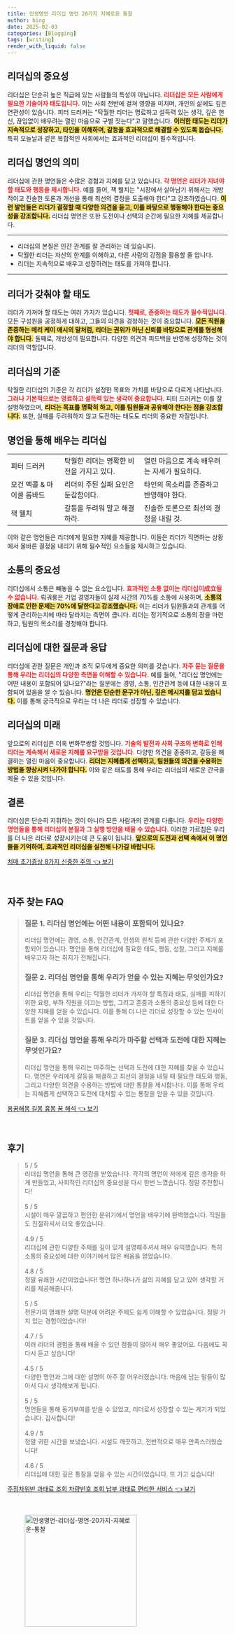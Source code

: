 ```yaml
---
title: 인생명언 리더십 명언 20가지 지혜로운 통찰
author: bing
date: 2025-02-03
categories: [Blogging]
tags: [writing]
render_with_liquid: false
---
```



<h2 id='리더십의 중요성'>리더십의 중요성</h2>

<p>리더십은 단순히 높은 직급에 있는 사람들의 특성이 아닙니다. <b><span style="color: #ee2323;">리더십은 모든 사람에게 필요한 기술이자 태도입니다.</span></b> 이는 사회 전반에 걸쳐 영향을 미치며, 개인의 삶에도 깊은 연관성이 있습니다. 피터 드러커는 "탁월한 리더는 명료하고 설득력 있는 생각, 깊은 헌신, 끊임없이 배우려는 열린 마음으로 구별 짓는다"고 말했습니다. <b><span style="background-color: #ffe066;">이러한 태도는 리더가 지속적으로 성장하고, 타인을 이해하며, 갈등을 효과적으로 해결할 수 있도록 돕습니다.</span></b> 특히 오늘날과 같은 복합적인 사회에서는 효과적인 리더십이 필수적입니다.</p>

<h2 id='리더십 명언의 의미'>리더십 명언의 의미</h2>

<p>리더십에 관한 명언들은 수많은 경험과 지혜를 담고 있습니다. <b><span style="color: #ee2323;">각 명언은 리더가 지녀야 할 태도와 행동을 제시합니다.</span></b> 예를 들어, 잭 웰치는 "시장에서 살아남기 위해서는 개방적이고 진솔한 토론과 개선을 통해 최선의 결정을 도출해야 한다"고 강조하였습니다. <b><span style="background-color: #ffe066;">이런 발언들은 리더가 결정할 때 다양한 의견을 듣고, 이를 바탕으로 행동해야 한다는 중요성을 강조합니다.</span></b> 리더십 명언은 또한 도전이나 선택의 순간에 필요한 지혜를 제공합니다.</p>

<hr />

<ul>
    <li>리더십의 본질은 인간 관계를 잘 관리하는 데 있습니다.</li>
    <li>탁월한 리더는 자신의 한계를 이해하고, 다른 사람의 강점을 활용할 줄 압니다.</li>
    <li>리더는 지속적으로 배우고 성장하려는 태도를 가져야 합니다.</li>
</ul>

<hr />

<h2 id='리더가 갖춰야 할 태도'>리더가 갖춰야 할 태도</h2>

<p>리더가 가져야 할 태도는 여러 가지가 있습니다. <b><span style="color: #ee2323;">첫째로, 존중하는 태도가 필수적입니다.</span></b> 모든 구성원을 공정하게 대하고, 그들의 의견을 경청하는 것이 중요합니다. <b><span style="background-color: #ffe066;">모든 직원을 존중하는 메리 케이 애시의 말처럼, 리더는 권위가 아닌 신뢰를 바탕으로 관계를 형성해야 합니다.</span></b> 둘째로, 개방성이 필요합니다. 다양한 의견과 피드백을 반영해 성장하는 것이 리더의 역할입니다.</p>

<h2 id='리더십의 기준'>리더십의 기준</h2>

<p>탁월한 리더십의 기준은 각 리더가 설정한 목표와 가치를 바탕으로 다르게 나타납니다. <b><span style="color: #ee2323;">그러나 기본적으로는 명료하고 설득력 있는 생각이 중요합니다.</span></b> 피터 드러커는 이를 잘 설명하였으며, <b><span style="background-color: #ffe066;">리더는 목표를 명확히 하고, 이를 팀원들과 공유해야 한다는 점을 강조합니다.</span></b> 또한, 실패를 두려워하지 않고 도전하는 태도도 리더의 중요한 자질입니다.</p>

<h2 id='명언을 통해 배우는 리더십'>명언을 통해 배우는 리더십</h2>

<table>
    <tr>
        <td>피터 드러커</td>
        <td>탁월한 리더는 명확한 비전을 가지고 있다.</td>
        <td>열린 마음으로 계속 배우려는 자세가 필요하다.</td>
    </tr>
    <tr>
        <td>모건 맥콜 & 마이클 롬바드</td>
        <td>리더의 주된 실패 요인은 둔감함이다.</td>
        <td>타인의 목소리를 존중하고 반영해야 한다.</td>
    </tr>
    <tr>
        <td>잭 웰치</td>
        <td>갈등을 두려워 말고 해결하라.</td>
        <td>진솔한 토론으로 최선의 결정을 내릴 것.</td>
    </tr>
</table>

<p>이와 같은 명언들은 리더에게 필요한 지혜를 제공합니다. 이들은 리더가 직면하는 상황에서 올바른 결정을 내리기 위해 필수적인 요소들을 제시하고 있습니다.</p>

<h2 id='소통의 중요성'>소통의 중요성</h2>

<p>리더십에서 소통은 빼놓을 수 없는 요소입니다. <b><span style="color: #ee2323;">효과적인 소통 없이는 리더십이成立될 수 없습니다.</span></b> 뤄궈룽은 기업 경영자들이 실제 시간의 70%를 소통에 사용하며, <b><span style="background-color: #ffe066;">소통의 장애로 인한 문제는 70%에 달한다고 강조했습니다.</span></b> 이는 리더가 팀원들과의 관계를 어떻게 관리하는지에 따라 달라지는 측면이 큽니다. 리더는 정기적으로 소통의 장을 마련하고, 팀원의 목소리를 경청해야 합니다.</p>

<h2 id='리더십에 대한 질문과 응답'>리더십에 대한 질문과 응답</h2>

<p>리더십에 관한 질문은 개인과 조직 모두에게 중요한 의미를 갖습니다. <b><span style="color: #ee2323;">자주 묻는 질문을 통해 우리는 리더십의 다양한 측면을 이해할 수 있습니다.</span></b> 예를 들어, "리더십 명언에는 어떤 내용이 포함되어 있나요?"라는 질문에는 경영, 소통, 인간관계 등에 대한 내용이 포함되어 있음을 알 수 있습니다. <b><span style="background-color: #ffe066;">명언은 단순한 문구가 아닌, 깊은 메시지를 담고 있습니다.</span></b> 이를 통해 궁극적으로 우리는 더 나은 리더로 성장할 수 있습니다.</p>

<h2 id='리더십의 미래'>리더십의 미래</h2>

<p>앞으로의 리더십은 더욱 변화무쌍할 것입니다. <b><span style="color: #ee2323;">기술의 발전과 사회 구조의 변화로 인해 리더는 계속해서 새로운 지혜를 요구받을 것입니다.</span></b> 다양한 의견을 존중하고, 갈등을 해결하는 열린 마음이 중요합니다. <b><span style="background-color: #ffe066;">리더는 지혜롭게 선택하고, 팀원들의 의견을 수용하는 방법을 향상시켜 나가야 합니다.</span></b> 이와 같은 태도를 통해 우리는 리더십의 새로운 간극을 메울 수 있을 것입니다.</p>

<h2 id='결론'>결론</h2>

<p>리더십은 단순히 지휘하는 것이 아니라 모든 사람과의 관계를 다룹니다. <b><span style="color: #ee2323;">우리는 다양한 명언들을 통해 리더십의 본질과 그 실행 방안을 배울 수 있습니다.</span></b> 이러한 가르침은 우리를 더 나은 리더로 성장시키는데 큰 도움이 됩니다. <b><span style="background-color: #ffe066;">앞으로의 도전과 선택 속에서 이 명언들을 기억하여, 효과적인 리더십을 실천해 나가길 바랍니다.</span></b></p>


<p><a class="click-button" title="치매 초기증상 8가지 신중한 주의" href="https://24nara.github.io/posts/%EC%B9%98%EB%A7%A4-%EC%B4%88%EA%B8%B0%EC%A6%9D%EC%83%81-8%EA%B0%80%EC%A7%80-%EC%8B%A0%EC%A4%91%ED%95%9C-%EC%A3%BC%EC%9D%98/" rel="dofollow">치매 초기증상 8가지 신중한 주의 👈 보기</a></p><br>
<h2 id='자주_찾는_FAQ'>자주 찾는 FAQ</h2>
<div itemscope="" itemtype="https://schema.org/FAQPage"> 
<blockquote> 
<div itemscope="" itemprop="mainEntity" itemtype="https://schema.org/Question"> 
<h3 itemprop="name">질문 1. 리더십 명언에는 어떤 내용이 포함되어 있나요?</h3> 
<div itemscope="" itemprop="acceptedAnswer" itemtype="https://schema.org/Answer"> 
<span itemprop="text"> 
<p>리더십 명언에는 경영, 소통, 인간관계, 인생의 원칙 등에 관한 다양한 주제가 포함되어 있습니다. 명언을 통해 리더십에 필요한 태도, 행동, 성찰, 그리고 지혜를 배우고자 하는 취지가 전해집니다.</p> 
</span> 
</div> 
</div> 

<div itemscope="" itemprop="mainEntity" itemtype="https://schema.org/Question"> 
<h3 itemprop="name">질문 2. 리더십 명언을 통해 우리가 얻을 수 있는 지혜는 무엇인가요?</h3> 
<div itemscope="" itemprop="acceptedAnswer" itemtype="https://schema.org/Answer"> 
<span itemprop="text"> 
<p>리더십 명언을 통해 우리는 탁월한 리더가 가져야 할 특징과 태도, 실패를 피하기 위한 요령, 부하 직원을 이끄는 방법, 그리고 존중과 소통의 중요성 등에 대한 다양한 지혜를 얻을 수 있습니다. 이를 통해 더 나은 리더로 성장할 수 있는 인사이트를 얻을 수 있을 것입니다.</p> 
</span> 
</div> 
</div> 

<div itemscope="" itemprop="mainEntity" itemtype="https://schema.org/Question"> 
<h3 itemprop="name">질문 3. 리더십 명언을 통해 우리가 마주할 선택과 도전에 대한 지혜는 무엇인가요?</h3> 
<div itemscope="" itemprop="acceptedAnswer" itemtype="https://schema.org/Answer"> 
<span itemprop="text"> 
<p>리더십 명언을 통해 우리는 마주하는 선택과 도전에 대한 지혜를 찾을 수 있습니다. 명언은 우리에게 갈등을 해결하고 최선의 결정을 내릴 때 필요한 태도와 행동, 그리고 다양한 의견을 수용하는 방법에 대한 통찰을 제시합니다. 이를 통해 우리는 지혜롭게 선택하고 도전에 대처할 수 있는 통찰을 얻을 수 있을 것입니다.</p> 
</span> 
</div> 
</div> 

</blockquote> 
</div>
<p><a class="click-button" title="용꿈해몽 길몽 흉몽 꿈 해석" href="https://24nara.github.io/posts/%EC%9A%A9%EA%BF%88%ED%95%B4%EB%AA%BD-%EA%B8%B8%EB%AA%BD-%ED%9D%89%EB%AA%BD-%EA%BF%88-%ED%95%B4%EC%84%9D/" rel="dofollow">용꿈해몽 길몽 흉몽 꿈 해석 👈 보기</a></p><br>
<h2 id='후기'>후기</h2>
<div itemscope itemtype="https://schema.org/Product">
  <blockquote>
  <div itemprop="review" itemscope itemtype="https://schema.org/Review">
      <div itemprop="reviewRating" itemscope itemtype="https://schema.org/Rating"> <span itemprop="ratingValue">5</span> / <span itemprop="bestRating">5</span> </div>
      <span itemprop="reviewBody">리더십 명언을 통해 큰 영감을 받았습니다. 각각의 명언이 저에게 깊은 생각을 하게 만들었고, 사회적인 리더십의 중요성을 다시 한번 느꼈습니다. 정말 추천합니다!</span>
  </div>
  <br>
  <div itemprop="review" itemscope itemtype="https://schema.org/Review">
      <div itemprop="reviewRating" itemscope itemtype="https://schema.org/Rating"> <span itemprop="ratingValue">5</span> / <span itemprop="bestRating">5</span> </div>
      <span itemprop="reviewBody">시설이 매우 깔끔하고 편안한 분위기에서 명언을 배우기에 완벽했습니다. 직원들도 친절하셔서 더욱 좋았습니다.</span>
  </div>
  <br>
  <div itemprop="review" itemscope itemtype="https://schema.org/Review">
      <div itemprop="reviewRating" itemscope itemtype="https://schema.org/Rating"> <span itemprop="ratingValue">4.9</span> / <span itemprop="bestRating">5</span> </div>
      <span itemprop="reviewBody">리더십에 관한 다양한 주제를 깊이 있게 설명해주셔서 매우 유익했습니다. 특히 소통의 중요성에 대한 이야기에서 많은 배움을 얻었습니다.</span>
  </div>
  <br>
  <div itemprop="review" itemscope itemtype="https://schema.org/Review">
      <div itemprop="reviewRating" itemscope itemtype="https://schema.org/Rating"> <span itemprop="ratingValue">4.8</span> / <span itemprop="bestRating">5</span> </div>
      <span itemprop="reviewBody">정말 유쾌한 시간이었습니다! 명언 하나하나가 삶의 지혜를 담고 있어 생각할 거리를 제공해줍니다.</span>
  </div>
  <br>
  <div itemprop="review" itemscope itemtype="https://schema.org/Review">
      <div itemprop="reviewRating" itemscope itemtype="https://schema.org/Rating"> <span itemprop="ratingValue">5</span> / <span itemprop="bestRating">5</span> </div>
      <span itemprop="reviewBody">전문가의 명쾌한 설명 덕분에 어려운 주제도 쉽게 이해할 수 있었습니다. 정말 가치 있는 경험이었습니다!</span>
  </div>
  <br>
  <div itemprop="review" itemscope itemtype="https://schema.org/Review">
      <div itemprop="reviewRating" itemscope itemtype="https://schema.org/Rating"> <span itemprop="ratingValue">4.7</span> / <span itemprop="bestRating">5</span> </div>
      <span itemprop="reviewBody">여러 리더의 경험을 통해 배울 수 있던 점들이 많아서 매우 좋았어요. 다음에도 꼭 다시 듣고 싶습니다!</span>
  </div>
  <br>
  <div itemprop="review" itemscope itemtype="https://schema.org/Review">
      <div itemprop="reviewRating" itemscope itemtype="https://schema.org/Rating"> <span itemprop="ratingValue">4.5</span> / <span itemprop="bestRating">5</span> </div>
      <span itemprop="reviewBody">다양한 명언과 그에 대한 설명이 아주 잘 어우러졌습니다. 마음에 남는 말들이 많아서 다시 생각해보게 됩니다.</span>
  </div>
  <br>
  <div itemprop="review" itemscope itemtype="https://schema.org/Review">
      <div itemprop="reviewRating" itemscope itemtype="https://schema.org/Rating"> <span itemprop="ratingValue">5</span> / <span itemprop="bestRating">5</span> </div>
      <span itemprop="reviewBody">명언들을 통해 동기부여를 받을 수 있었고, 리더로서 성장할 수 있는 계기가 되었습니다. 감사합니다!</span>
  </div>
  <br>
  <div itemprop="review" itemscope itemtype="https://schema.org/Review">
      <div itemprop="reviewRating" itemscope itemtype="https://schema.org/Rating"> <span itemprop="ratingValue">4.9</span> / <span itemprop="bestRating">5</span> </div>
      <span itemprop="reviewBody">정말 귀한 시간을 보냈습니다. 시설도 깨끗하고, 전반적으로 매우 만족스러웠습니다!</span>
  </div>
  <br>
  <div itemprop="review" itemscope itemtype="https://schema.org/Review">
      <div itemprop="reviewRating" itemscope itemtype="https://schema.org/Rating"> <span itemprop="ratingValue">4.6</span> / <span itemprop="bestRating">5</span> </div>
      <span itemprop="reviewBody">리더십에 대한 깊은 통찰을 얻을 수 있는 시간이었습니다. 또 가고 싶습니다!</span>
  </div>
  </blockquote>
</div>
<p><a class="click-button" title="주정차위반 과태료 조회 차량번호 조회 납부 과태료 편리한 서비스" href="https://24nara.github.io/posts/%EC%A3%BC%EC%A0%95%EC%B0%A8%EC%9C%84%EB%B0%98-%EA%B3%BC%ED%83%9C%EB%A3%8C-%EC%A1%B0%ED%9A%8C-%EC%B0%A8%EB%9F%89%EB%B2%88%ED%98%B8-%EC%A1%B0%ED%9A%8C-%EB%82%A9%EB%B6%80-%EA%B3%BC%ED%83%9C%EB%A3%8C-%ED%8E%B8%EB%A6%AC%ED%95%9C-%EC%84%9C%EB%B9%84%EC%8A%A4/" rel="dofollow">주정차위반 과태료 조회 차량번호 조회 납부 과태료 편리한 서비스 👈 보기</a></p><br>
<figure class="image"><img src="https://24nara.github.io/assets/img/thumbnail/인생명언-리더십-명언-20가지-지혜로운-통찰.webp" alt="인생명언-리더십-명언-20가지-지혜로운-통찰" width="256" height="256"></figure>